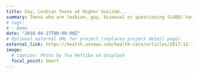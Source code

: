 ```yaml
---
title: Gay, Lesbian Teens at Higher Suicide...
summary: Teens who are lesbian, gay, bisexual or questioning (LGBQ) have a much higher risk for suicidal behavior ...
# tags:
# - Demo
date: "2016-04-27T00:00:00Z"
# Optional external URL for project (replaces project detail page).
external_link: https://health.usnews.com/health-care/articles/2017-12-19/gay-lesbian-teens-at-higher-suicide-risk
image:
  # caption: Photo by Toa Heftiba on Unsplash
  focal_point: Smart
---
```

